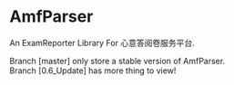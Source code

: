 # AmfParser
An ExamReporter Library For 心意答阅卷服务平台.

Branch [master] only store a stable version of AmfParser.<br>
Branch [0.6_Update] has more thing to view!
